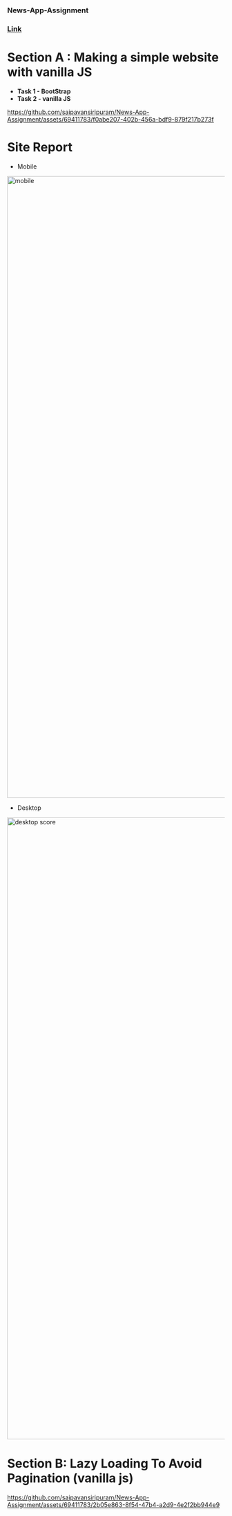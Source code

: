 ### News-App-Assignment


### [Link](https://news-app-assignment-saipavansiripuram5-154fee7e6069a535f1de9738.gitlab.io)


# Section A : Making a simple website with vanilla JS

- **Task 1 - BootStrap**
- **Task 2 - vanilla JS**


https://github.com/saipavansiripuram/News-App-Assignment/assets/69411783/f0abe207-402b-456a-bdf9-879f217b273f


# Site Report

* Mobile

<img width="1440" alt="mobile" src="https://github.com/saipavansiripuram/News-App-Assignment/assets/69411783/c3bf6b32-5e69-4742-8309-4171e36e989f">


* Desktop
  
<img width="1440" alt="desktop score" src="https://github.com/saipavansiripuram/News-App-Assignment/assets/69411783/c1bfc0fc-9308-4bfd-8a4b-1965fa938525">

# Section B: Lazy Loading To Avoid Pagination (vanilla js)

https://github.com/saipavansiripuram/News-App-Assignment/assets/69411783/2b05e863-8f54-47b4-a2d9-4e2f2bb944e9

